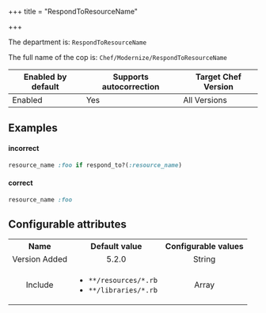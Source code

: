 +++
title = "RespondToResourceName"

+++

<!-- This content is automatically generated. See https://github.com/chef/chef-web-docs/blob/main/generated/README.md -->

The department is: `RespondToResourceName`

The full name of the cop is: `Chef/Modernize/RespondToResourceName`

| Enabled by default | Supports autocorrection | Target Chef Version |
| --- | --- | --- |
| Enabled | Yes | All Versions |

## Examples


#### incorrect

```ruby
resource_name :foo if respond_to?(:resource_name)
```

#### correct

```ruby
resource_name :foo
```

## Configurable attributes

<table>
<tbody><tr>
<th>Name</th>
<th>Default value</th>
<th>Configurable values</th>
</tr>
<tr>
<td style="text-align:center">Version Added</td>
<td style="text-align:center">5.2.0</td>
<td style="text-align:center">String</td>
</tr>
<tr><td style="text-align:center">Include</td>
<td style="text-align:center"><ul>
<li><code>**/resources/*.rb</code></li>
<li><code>**/libraries/*.rb</code></li>
</ul>
</td>
<td style="text-align:center">Array</td>
</tr></tbody></table>
